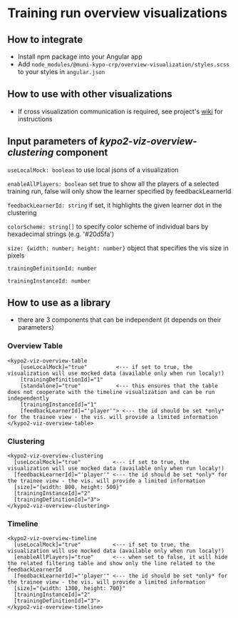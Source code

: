 # Training run overview visualizations

## How to integrate

- Install npm package into your Angular app
- Add `node_modules/@muni-kypo-crp/overview-visualization/styles.scss` to your styles in `angular.json`

## How to use with other visualizations

- If cross visualization communication is required, see project's [wiki](https://gitlab.ics.muni.cz/kypo2/frontend-new/kypo2-trainings-visualization-overview/wikis/home) for instructions

## Input parameters of _kypo2-viz-overview-clustering_ component

`useLocalMock: boolean` to use local jsons of a visualization

`enableAllPlayers: boolean` set true to show all the players of a selected training run, false will only show the learner specified by feedbackLearnerId

`feedbackLearnerId: string` if set, it highlights the given learner dot in the clustering

`colorScheme: string[]` to specify color scheme of individual bars by hexadecimal strings (e.g. '#20d5fa')

`size: {width: number; height: number}` object that specifies the vis size in pixels

`trainingDefinitionId: number`

`trainingInstanceId: number`

## How to use as a library

- there are 3 components that can be independent (it depends on their parameters)

### Overview Table

```
<kypo2-viz-overview-table
    [useLocalMock]="true"         <--- if set to true, the visualization will use mocked data (available only when run localy!)
    [trainingDefinitionId]="1"
    [standalone]="true"           <--- this ensures that the table does not cooperate with the timeline visualization and can be run independently
    [trainingInstanceId]="1"
    [feedbackLearnerId]="'player'"> <--- the id should be set *only* for the trainee view - the vis. will provide a limited information
</kypo2-viz-overview-table>
```

### Clustering

```
<kypo2-viz-overview-clustering
  [useLocalMock]="true"          <--- if set to true, the visualization will use mocked data (available only when run localy!)
  [feedbackLearnerId]="'player'" <--- the id should be set *only* for the trainee view - the vis. will provide a limited information
  [size]="{width: 800, height: 500}"
  [trainingInstanceId]="2"
  [trainingDefinitionId]="3">
</kypo2-viz-overview-clustering>
```

### Timeline

```
<kypo2-viz-overview-timeline
  [useLocalMock]="true"          <--- if set to true, the visualization will use mocked data (available only when run localy!)
  [enableAllPlayers]="true"      <--- when set to false, it will hide the related filtering table and show only the line related to the feedbackLearnerId
  [feedbackLearnerId]="'player'" <--- the id should be set *only* for the trainee view - the vis. will provide a limited information
  [size]="{width: 1300, height: 700}"
  [trainingInstanceId]="2"
  [trainingDefinitionId]="3">
</kypo2-viz-overview-timeline>
```
